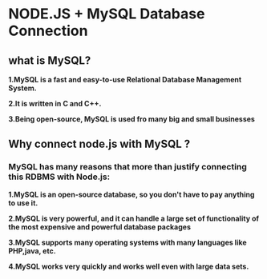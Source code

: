 # NODE.JS + MySQL Database Connection

## what is MySQL?

**1.MySQL is a fast and easy-to-use Relational Database Management System.**

**2.It is written in C and C++.**

**3.Being open-source, MySQL is used fro many big and small businesses**

## Why connect node.js with MySQL ?

### MySQL has many reasons that more than justify connecting this RDBMS with Node.js:

**1.MySQL is an open-source database, so you don't have to pay anything to use it.**

**2.MySQL is very powerful, and it can handle a large set of functionality of the most expensive and powerful database packages**

**3.MySQL supports many operating systems with many languages like PHP,java, etc.**

**4.MySQL works very quickly and works well even with large data sets.**
